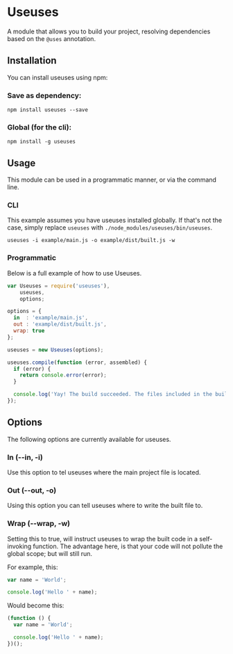 # Useuses
A module that allows you to build your project, resolving dependencies based on the `@uses` annotation.

## Installation
You can install useuses using npm:

### Save as dependency:
`npm install useuses --save`

### Global (for the cli):
`npm install -g useuses`

## Usage
This module can be used in a programmatic manner, or via the command line.

### CLI
This example assumes you have useuses installed globally.
If that's not the case, simply replace `useuses` with `./node_modules/useuses/bin/useuses`.

`useuses -i example/main.js -o example/dist/built.js -w`

### Programmatic
Below is a full example of how to use Useuses.

```javascript
var Useuses = require('useuses'),
    useuses,
    options;

options = {
  in  : 'example/main.js',
  out : 'example/dist/built.js',
  wrap: true
};

useuses = new Useuses(options);

useuses.compile(function (error, assembled) {
  if (error) {
    return console.error(error);
  }

  console.log('Yay! The build succeeded. The files included in the build are:', assembled);
});
```

## Options
The following options are currently available for useuses.

### In (--in, -i)
Use this option to tel useuses where the main project file is located.

### Out (--out, -o)
Using this option you can tell useuses where to write the built file to.

### Wrap (--wrap, -w)
Setting this to true, will instruct useuses to wrap the built code in a self-invoking function.
The advantage here, is that your code will not pollute the global scope; but will still run.

For example, this:

```javascript
var name = 'World';

console.log('Hello ' + name);
```

Would become this:

```javascript
(function () {
  var name = 'World';

  console.log('Hello ' + name);
})();
```
